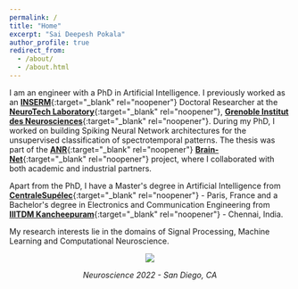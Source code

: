 ```yaml
---
permalink: /
title: "Home"
excerpt: "Sai Deepesh Pokala"
author_profile: true
redirect_from:
  - /about/
  - /about.html
---
```


I am an engineer with a PhD in Artificial Intelligence. I previously worked as an [**INSERM**](https://www.inserm.fr/en){:target="_blank" rel="noopener"} Doctoral Researcher at the [**NeuroTech Laboratory**](https://www.neurotech-lab.fr/){:target="_blank" rel="noopener"}, [**Grenoble Institut des Neurosciences**](https://neurosciences.univ-grenoble-alpes.fr/en/){:target="_blank" rel="noopener"}. During my PhD, I worked on building Spiking Neural Network architectures for the unsupervised classification of spectrotemporal patterns. The thesis was part of the [**ANR**](https://anr.fr/en/){:target="_blank" rel="noopener"} [**Brain-Net**](https://sites.google.com/view/brainnet-project/accueil){:target="_blank" rel="noopener"} project, where I collaborated with both academic and industrial partners.

Apart from the PhD, I have a Master's degree in Artificial Intelligence from [**CentraleSupélec**](https://www.centralesupelec.fr/en){:target="_blank" rel="noopener"} - Paris, France and a Bachelor's degree in Electronics and Communication Engineering from [**IIITDM Kancheepuram**](https://www.iiitdm.ac.in){:target="_blank" rel="noopener"} - Chennai, India.

My research interests lie in the domains of Signal Processing, Machine Learning and Computational Neuroscience. 

<!--You can find more information in my [CV](https://saideepesh.github.io/files/PSD_CV_Dec 2020.pdf){:target="_blank" rel="noopener"}.-->

<p align="center">
  <img src="https://saideepesh.github.io/images/20230227_072002-01-01.jpeg?raw=true">
</p>


<p align="center">
  <i>Neuroscience 2022 - San Diego, CA</i>
</p>

